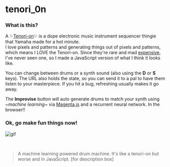 tenori_0n
=================

### What is this?
A ✨[Tenori-on](https://en.wikipedia.org/wiki/Tenori-on)✨ is a dope electronic music
instrument sequencer thingie that Yamaha made for a hot minute.  
I love pixels and patterns and generating things out of pixels and patterns, which means
I LOVE the Tenori-on. Since they're rare and
mad [expensive](https://reverb.com/item/11642149-yamaha-tenori-on), I've never seen one,
so I made a JavaScript version of what I think it looks like.

You can change between drums or a synth sound (also using the **D** or **S** keys). The URL also holds the state, so you can send it to a pal to have them listen to your masterpiece. If you hit a bug, refreshing usually makes it go away.

The **Improvise** button will auto generate drums to match your synth using 
~*machine learning*~ via [Magenta.js](https://magenta.tensorflow.org/js) and a recurrent neural network. In the browser!!

### Ok, go make fun things now!

![gif](https://user-images.githubusercontent.com/1369170/41994031-05b13eea-7a02-11e8-9948-077a0a56b038.gif)


<br>

> A machine learning powered drum machine. It's like a tenori-on but worse and in JavaScript. [for description box]
